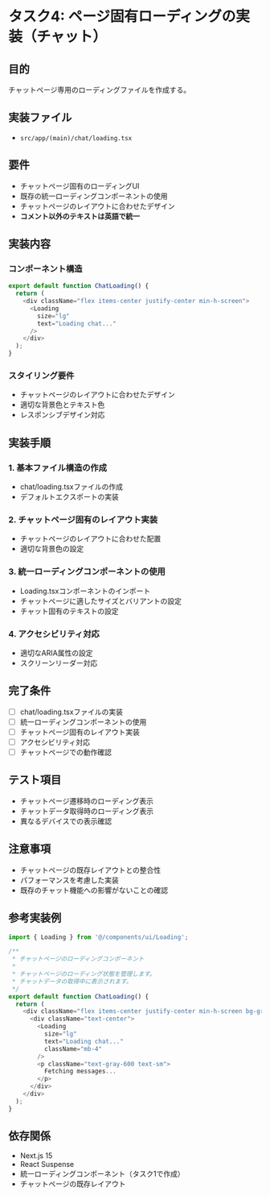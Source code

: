 # タスク4: ページ固有ローディングの実装（チャット）

## 目的
チャットページ専用のローディングファイルを作成する。

## 実装ファイル
- `src/app/(main)/chat/loading.tsx`

## 要件
- チャットページ固有のローディングUI
- 既存の統一ローディングコンポーネントの使用
- チャットページのレイアウトに合わせたデザイン
- **コメント以外のテキストは英語で統一**

## 実装内容

### コンポーネント構造
```typescript
export default function ChatLoading() {
  return (
    <div className="flex items-center justify-center min-h-screen">
      <Loading 
        size="lg" 
        text="Loading chat..." 
      />
    </div>
  );
}
```

### スタイリング要件
- チャットページのレイアウトに合わせたデザイン
- 適切な背景色とテキスト色
- レスポンシブデザイン対応

## 実装手順

### 1. 基本ファイル構造の作成
- chat/loading.tsxファイルの作成
- デフォルトエクスポートの実装

### 2. チャットページ固有のレイアウト実装
- チャットページのレイアウトに合わせた配置
- 適切な背景色の設定

### 3. 統一ローディングコンポーネントの使用
- Loading.tsxコンポーネントのインポート
- チャットページに適したサイズとバリアントの設定
- チャット固有のテキストの設定

### 4. アクセシビリティ対応
- 適切なARIA属性の設定
- スクリーンリーダー対応

## 完了条件
- [ ] chat/loading.tsxファイルの実装
- [ ] 統一ローディングコンポーネントの使用
- [ ] チャットページ固有のレイアウト実装
- [ ] アクセシビリティ対応
- [ ] チャットページでの動作確認

## テスト項目
- チャットページ遷移時のローディング表示
- チャットデータ取得時のローディング表示
- 異なるデバイスでの表示確認

## 注意事項
- チャットページの既存レイアウトとの整合性
- パフォーマンスを考慮した実装
- 既存のチャット機能への影響がないことの確認

## 参考実装例
```typescript
import { Loading } from '@/components/ui/Loading';

/**
 * チャットページのローディングコンポーネント
 * 
 * チャットページのローディング状態を管理します。
 * チャットデータの取得中に表示されます。
 */
export default function ChatLoading() {
  return (
    <div className="flex items-center justify-center min-h-screen bg-gray-50">
      <div className="text-center">
        <Loading 
          size="lg" 
          text="Loading chat..." 
          className="mb-4"
        />
        <p className="text-gray-600 text-sm">
          Fetching messages...
        </p>
      </div>
    </div>
  );
}
```

## 依存関係
- Next.js 15
- React Suspense
- 統一ローディングコンポーネント（タスク1で作成）
- チャットページの既存レイアウト 